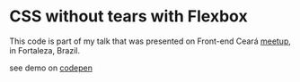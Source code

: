 # CSS without tears with Flexbox

This code is part of my talk that was presented on Front-end Ceará [meetup](https://www.instagram.com/p/B3j8lcXFCHa/), in Fortaleza, Brazil.

see demo on [codepen](https://codepen.io/cicerohen/pen/WNeLVwL?editors=0010)
